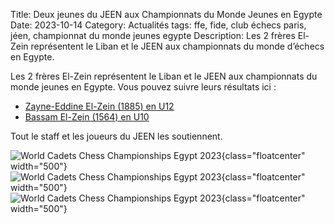 Title: Deux jeunes du JEEN aux Championnats du Monde Jeunes en Egypte
Date: 2023-10-14
Category: Actualités
tags: ffe, fide, club échecs paris, jéen, championnat du monde jeunes egypte
Description: Les 2 frères El-Zein représentent le Liban et le JEEN aux championnats du monde d’échecs en Egypte.

Les 2 frères El-Zein représentent le Liban et le JEEN aux championnats du monde jeunes en Egypte. Vous pouvez suivre leurs résultats ici :

- [Zayne-Eddine El-Zein (1885) en U12](https://chess-results.com/tnr832520.aspx?lan=1&art=9&fed=LBN&flag=30&snr=27)
- [Bassam El-Zein (1564) en U10](https://chess-results.com/tnr832518.aspx?lan=1&art=9&fed=LBN&flag=30&snr=31)

Tout le staff et les joueurs du JEEN les soutiennent.

![World Cadets Chess Championships Egypt 2023]({static}/images/JEEN_echecs_championnat_du_monde_jeunes_egypte_Zayn_Bassam_El_Zein.jpeg){class="floatcenter" width="500"}</br>
![World Cadets Chess Championships Egypt 2023]({static}/images/JEEN_echecs_championnat_du_monde_jeunes_egypte_Zayn_El_Zein.jpeg){class="floatcenter" width="500"}</br>
![World Cadets Chess Championships Egypt 2023]({static}/images/JEEN_echecs_championnat_du_monde_jeunes_egypte_Bassam_El_Zein.jpeg){class="floatcenter" width="500"}</br>

